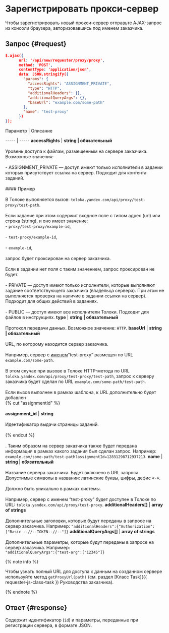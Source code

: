 # Зарегистрировать прокси-сервер

Чтобы зарегистрировать новый прокси-сервер отправьте AJAX-запрос из консоли браузера, авторизовавшись под именем заказчика.

## Запрос {#request}

```json
$.ajax({
      url: '/api/new/requester/proxy/proxy',
      method: 'POST',
      contentType: 'application/json',
      data: JSON.stringify({
        "params": {
          "accessRights": "ASSIGNMENT_PRIVATE",
          "type": "HTTP",
          "additionalHeaders": {},
          "additionalQueryArgs": {},
          "baseUrl": "example.com/some-path"
        },
        "name": "test-proxy"
      })
});
```


Параметр
 | 
Описание

----- | -----
**accessRights** | **string | обязательный**<br/><br/>Уровень доступа к файлам, размещенным на сервере заказчика. Возможные значения:<br/><br/>- ASSIGNMENT_PRIVATE — доступ имеют только исполнители в задании которых присутствует ссылка на сервер. Подходит для контента заданий.<br/>    <br/>    #### Пример<br/>    <br/>    В Толоке выполняется вызов: `toloka.yandex.com/api/proxy/test-proxy/test-path`.<br/>    <br/>    Если задание при этом содержит входное поле с типом aдрес (url) или cтрока (string), и оно имеет значение:<br/>    - `proxy/test-proxy/example-id`,<br/>    <br/>    - `test-proxy/example-id`,<br/>    <br/>    - `example-id`,<br/>    <br/>    запрос будет проксирован на сервер заказчика.<br/>    <br/>    Если в задании нет поля с таким значением, запрос проксирован не будет.<br/>    <br/>- PRIVATE — доступ имеют только исполнители, которые выполняют задание соответствующего заказчика (владельца сервера). При этом не выполняется проверка на наличие в задании ссылки на сервер). Подходит для общих действий в заданиях.<br/>    <br/>- PUBLIC — доступ имеют все исполнители Толоки. Подходит для файлов в инструкциях.
**type** | **string | обязательный**<br/><br/>Протокол передачи данных. Возможное значение: `HTTP`.
**baseUrl** | **string | обязательный**<br/><br/>URL, по которому находится сервер заказчика.<br/><br/>Например, сервер с [именем](#name)<q>test-proxy</q> размещен по URL `example.com/some-path`.<br/><br/>В этом случае при вызове в Толоке HTTP-метода по URL `toloka.yandex.com/api/proxy/test-proxy/test-path`, запрос к серверу заказчика будет сделан по URL `example.com/some-path/test-path`.<br/><br/>Если вызов выполнен в рамках шаблона, к URL дополнительно будет добавлен <br/>{% cut "assignmentId" %}<br/><br/>**assignment_id** | **string**<br/><br/>Идентификатор выдачи страницы заданий.<br/><br/>{% endcut %}<br/><br/>. Таким образом на сервер заказчика также будет передана информация в рамках какого задания был сделан запрос. Например: `example.com/some-path/test-path?assignmentId=12831298712937213`.
**name** | **string | обязательный**<br/><br/>Название сервера заказчика. Будет включено в URL запроса. Допустимые символы в названии: латинские буквы, цифры, дефис «-».<br/><br/>Должно быть уникально в рамках системы.<br/><br/>Например, сервер с именем <q>test-proxy</q> будет доступен в Толоке по URL: `toloka.yandex.com/api/proxy/test-proxy`.
**additionalHeaders[]** | **array of strings**<br/><br/>Дополнительные заголовки, которые будут переданы в запросе на сервер заказчика. Например: ``` "additionalHeaders":{"Authorization":["Basic       --//--TOKEN--//--"]} ```
**additionalQueryArgs[]** | **array of strings**<br/><br/>Дополнительные параметры, которые будут переданы в запросе на сервер заказчика. Например:<br/>``` "additionalQueryArgs":{"test-arg":["12345"]} ```


{% note info %}

Чтобы узнать полный URL для доступа к данным на созданном сервере используйте метод `getProxyUrl(path)` (см. раздел [Класс Task]({{ requester-js-class-task }) Руководства заказчика).

{% endnote %}


## Ответ {#response}

Содержит идентификатор (`id`) и параметры, переданные при регистрации сервера, в формате JSON.

